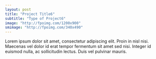 ```yaml
---
layout: post
title: "Project Title6"
subtitle: "Type of Project6"
image: "http://fpoimg.com/1200x900"
smimage: "http://fpoimg.com/340x490"
---
```


Lorem ipsum dolor sit amet, consectetur adipiscing elit. Proin in nisl nisi. Maecenas vel dolor id erat tempor fermentum sit amet sed nisi. Integer id euismod nulla, ac sollicitudin lectus. Duis vel pulvinar mauris.
